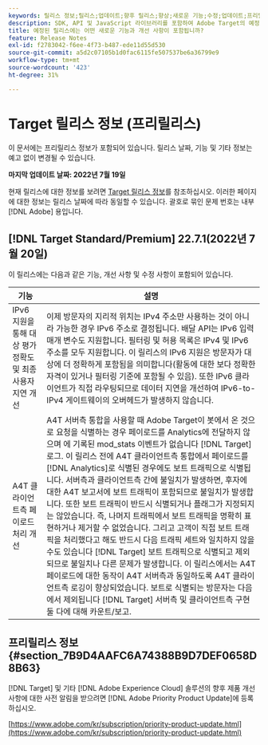 ```yaml
---
keywords: 릴리스 정보;릴리스;업데이트;향후 릴리스;향상;새로운 기능;수정;업데이트;프리릴리스
description: SDK, API 및 JavaScript 라이브러리를 포함하여 Adobe Target의 예정된 릴리스에 포함된 새로운 기능, 개선 사항 및 수정 내용에 대해 알아봅니다.
title: 예정된 릴리스에는 어떤 새로운 기능과 개선 사항이 포함됩니까?
feature: Release Notes
exl-id: f2783042-f6ee-4f73-b487-ede11d55d530
source-git-commit: a5d2c07105b1d0fac6115fe507537be6a36799e9
workflow-type: tm+mt
source-wordcount: '423'
ht-degree: 31%

---
```


# Target 릴리스 정보 (프리릴리스)

이 문서에는 프리릴리스 정보가 포함되어 있습니다. 릴리스 날짜, 기능 및 기타 정보는 예고 없이 변경될 수 있습니다.

**마지막 업데이트 날짜: 2022년 7월 19일**

현재 릴리스에 대한 정보를 보려면 [Target 릴리스 정보](release-notes.md)를 참조하십시오. 이러한 페이지에 대한 정보는 릴리스 날짜에 따라 동일할 수 있습니다. 괄호로 묶인 문제 번호는 내부 [!DNL Adobe] 용입니다.

## [!DNL Target Standard/Premium] 22.7.1(2022년 7월 20일)

이 릴리스에는 다음과 같은 기능, 개선 사항 및 수정 사항이 포함되어 있습니다.

| 기능 | 설명 |
| --- | --- |
| IPv6 지원을 통해 대상 평가 정확도 및 최종 사용자 지연 개선 | 이제 방문자의 지리적 위치는 IPv4 주소만 사용하는 것이 아니라 가능한 경우 IPv6 주소로 결정됩니다. 배달 API는 IPv6 입력 매개 변수도 지원합니다. 필터링 및 허용 목록은 IPv4 및 IPv6 주소를 모두 지원합니다. 이 릴리스의 IPv6 지원은 방문자가 대상에 더 정확하게 포함됨을 의미합니다(활동에 대한 보다 정확한 자격이 있거나 필터링 기준에 포함될 수 있음). 또한 IPv6 클라이언트가 직접 라우팅되므로 데이터 지연을 개선하여 IPv6-to-IPv4 게이트웨이의 오버헤드가 발생하지 않습니다. |
| A4T 클라이언트측 페이로드 처리 개선 | A4T 서버측 통합을 사용할 때 Adobe Target이 봇에서 온 것으로 요청을 식별하는 경우 페이로드를 Analytics에 전달하지 않으며 에 기록된 mod_stats 이벤트가 없습니다 [!DNL Target] 로그. 이 릴리스 전에 A4T 클라이언트측 통합에서 페이로드를 [!DNL Analytics]로 식별된 경우에도 보트 트래픽으로 식별됩니다. 서버측과 클라이언트측 간에 불일치가 발생하면, 후자에 대한 A4T 보고서에 보트 트래픽이 포함되므로 불일치가 발생합니다. 또한 보트 트래픽이 반드시 식별되거나 플래그가 지정되지는 않았습니다. 즉, 나머지 트래픽에서 보트 트래픽을 명확히 표현하거나 제거할 수 없었습니다. 그리고 고객이 직접 보트 트래픽을 처리했다고 해도 반드시 다음 트래픽 세트와 일치하지 않을 수도 있습니다 [!DNL Target] 보트 트래픽으로 식별되고 제외되므로 불일치나 다른 문제가 발생합니다. 이 릴리스에서는 A4T 페이로드에 대한 동작이 A4T 서버측과 동일하도록 A4T 클라이언트측 로깅이 향상되었습니다. 보트로 식별되는 방문자는 다음에서 제외됩니다 [!DNL Target] 서버측 및 클라이언트측 구현 둘 다에 대해 카운트/보고. |


## 프리릴리스 정보 {#section_7B9D4AAFC6A74388B9D7DEF0658D8B63}

[!DNL Target] 및 기타 [!DNL Adobe Experience Cloud] 솔루션의 향후 제품 개선 사항에 대한 사전 알림을 받으려면 [!DNL Adobe Priority Product Update]에 등록하십시오.

[https://www.adobe.com/kr/subscription/priority-product-update.html](https://www.adobe.com/kr/subscription/priority-product-update.html)
